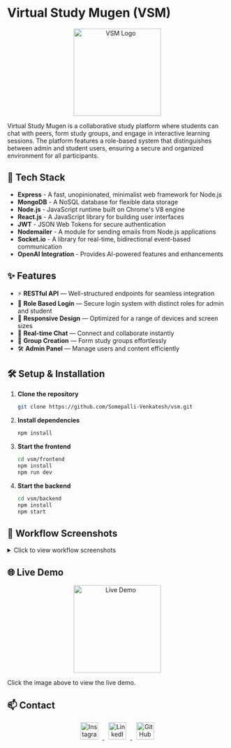 <!--
# Virtual Study Mugen

## Introduction
Virtual Study Mugen is a collaborative study platform where students can chat with peers, form study groups, and engage in interactive learning sessions. The platform features a role-based system that distinguishes between admin and student users, ensuring a secure and organized environment for all participants.

## Tech Stack
- **Express**: Fast, unopinionated, minimalist web framework for Node.js.
- **MongoDB**: A NoSQL database for flexible data storage.
- **Node.js**: JavaScript runtime built on Chrome's V8 engine.
- **React.js**: A JavaScript library for building user interfaces.
- **JWT**: JSON Web Tokens for secure authentication.
- **Nodemailer**: Module for sending emails.
- **Socket.io**: Library for real-time communication.
- **OpenAI Integration**: Provides AI-powered features.

## Features
- **RESTful API**: Well-structured API endpoints for seamless integration.
- **Role Based Login**: Secure login system with distinct roles for admin and student.
- **Responsive Design**: Optimized for a range of devices and screen sizes.

## Setup

### Installation Steps
1. **Clone the repository:**
   ```bash
   git clone https://github.com/Somepalli-Venkatesh/vsm.git
2. **Install dependencies:**
   ```bash
   npm install
3. **Start the frontend:**
   ```bash
   cd vsm/frontend
   npm install
   npm run dev
4. **Start the backend:**
   ```bash
   cd vsm/backend
   npm install
   npm start
## Workflow

Below are some screenshots demonstrating the workflow of Virtual Study Mugen:

1. **Login Screen:**
   ![Login Screen](./screenshots/login.png)

2. **Dashboard:**
   ![Dashboard](./screenshots/dashboard.png)

3. **Chat Interface:**
   ![Chat Interface](./screenshots/chat.png)

4. **Group Creation:**
   ![Group Creation](./screenshots/group.png)

5. **Admin Panel:**
   ![Admin Panel](./screenshots/admin.png)

6. **User Profile:**
   ![User Profile](./screenshots/profile.png)

7. **Study Session:**
   ![Study Session](./screenshots/study.png)

8. **Real-time Notifications:**
   ![Notifications](./screenshots/notifications.png)

9. **Settings:**
   ![Settings](./screenshots/settings.png)

10. **Responsive Design:**
    ![Responsive Design](./screenshots/responsive.png)
## Live Demo
Check out the live demo [here](https://dummyurl.com).

 -->

    
# Virtual Study Mugen (VSM)

<p align="center">
  <img src="YOUR_IMAGE_URL" alt="VSM Logo" width="200"/>
</p>

Virtual Study Mugen is a collaborative study platform where students can chat with peers, form study groups, and engage in interactive learning sessions. The platform features a role-based system that distinguishes between admin and student users, ensuring a secure and organized environment for all participants.

## 🚀 Tech Stack

- **Express** - A fast, unopinionated, minimalist web framework for Node.js
- **MongoDB** - A NoSQL database for flexible data storage
- **Node.js** - JavaScript runtime built on Chrome's V8 engine
- **React.js** - A JavaScript library for building user interfaces
- **JWT** - JSON Web Tokens for secure authentication
- **Nodemailer** - A module for sending emails from Node.js applications
- **Socket.io** - A library for real-time, bidirectional event-based communication
- **OpenAI Integration** - Provides AI-powered features and enhancements

## ✨ Features

- ⚡ **RESTful API** — Well-structured endpoints for seamless integration
- 🔐 **Role Based Login** — Secure login system with distinct roles for admin and student
- 📱 **Responsive Design** — Optimized for a range of devices and screen sizes
- 💬 **Real-time Chat** — Connect and collaborate instantly
- 👥 **Group Creation** — Form study groups effortlessly
- 🛠 **Admin Panel** — Manage users and content efficiently

## 🛠️ Setup & Installation

1. **Clone the repository**

   ```bash
   git clone https://github.com/Somepalli-Venkatesh/vsm.git
   ```

2. **Install dependencies**

   ```bash
   npm install
   ```

3. **Start the frontend**

   ```bash
   cd vsm/frontend
   npm install
   npm run dev
   ```

4. **Start the backend**
   ```bash
   cd vsm/backend
   npm install
   npm start
   ```

## 📸 Workflow Screenshots

<details>
<summary>Click to view workflow screenshots</summary>

1. ![Workflow Step 1](./screenshots/workflow1.png)
2. ![Workflow Step 2](./screenshots/workflow2.png)
3. ![Workflow Step 3](./screenshots/workflow3.png)
4. ![Workflow Step 4](./screenshots/workflow4.png)
5. ![Workflow Step 5](./screenshots/workflow5.png)
6. ![Workflow Step 6](./screenshots/workflow6.png)
7. ![Workflow Step 7](./screenshots/workflow7.png)
8. ![Workflow Step 8](./screenshots/workflow8.png)
9. ![Workflow Step 9](./screenshots/workflow9.png)
10. ![Workflow Step 10](./screenshots/workflow10.png)
11. ![Workflow Step 11](./screenshots/workflow11.png)
12. ![Workflow Step 12](./screenshots/workflow12.png)
13. ![Workflow Step 13](./screenshots/workflow13.png)
14. ![Workflow Step 14](./screenshots/workflow14.png)
15. ![Workflow Step 15](./screenshots/workflow15.png)
16. ![Workflow Step 16](./screenshots/workflow16.png)
17. ![Workflow Step 17](./screenshots/workflow17.png)
18. ![Workflow Step 18](./screenshots/workflow18.png)
19. ![Workflow Step 19](./screenshots/workflow19.png)
20. ![Workflow Step 20](./screenshots/workflow20.png)

</details>

## 🌐 Live Demo

<p align="center">
  <a href="https://dummyurl.com" target="_blank">
    <img src="./screenshots/demo.png" alt="Live Demo" width="200"/>
  </a>
</p>

Click the image above to view the live demo.

## 📫 Contact

<p align="center">
  <a href="https://instagram.com" target="_blank">
    <img src="./screenshots/instagram_icon.png" alt="Instagram" width="40" style="margin: 0 10px"/>
  </a>
  <a href="https://linkedin.com" target="_blank">
    <img src="./screenshots/linkedin_icon.png" alt="LinkedIn" width="40" style="margin: 0 10px"/>
  </a>
  <a href="https://github.com" target="_blank">
    <img src="./screenshots/github_icon.png" alt="GitHub" width="40" style="margin: 0 10px"/>
  </a>
</p>
